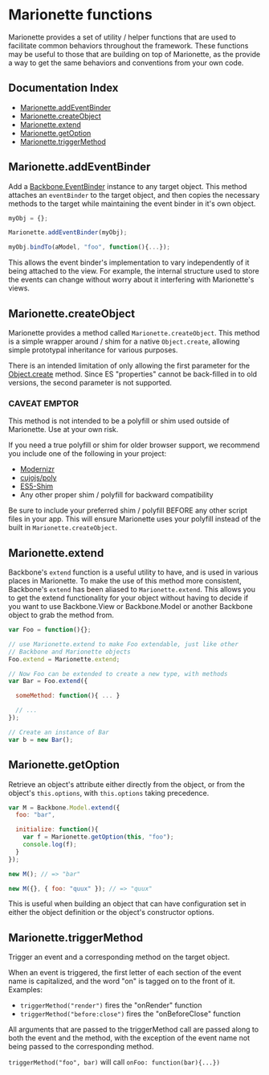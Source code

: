# Marionette functions

Marionette provides a set of utility / helper functions that are used to
facilitate common behaviors throughout the framework. These functions may
be useful to those that are building on top of Marionette, as the provide
a way to get the same behaviors and conventions from your own code.

## Documentation Index

* [Marionette.addEventBinder](#marionetteaddeventbinder)
* [Marionette.createObject](#marionettecreateobject)
* [Marionette.extend](#marionetteextend)
* [Marionette.getOption](#marionetteextend)
* [Marionette.triggerMethod](#marionettetriggermethod)

## Marionette.addEventBinder

Add a [Backbone.EventBinder](https://github.com/marionettejs/backbone.eventbinder)
instance to any target object. This method attaches an `eventBinder` to
the target object, and then copies the necessary methods to the target
while maintaining the event binder in it's own object. 

```js
myObj = {};

Marionette.addEventBinder(myObj);

myObj.bindTo(aModel, "foo", function(){...});
```

This allows the event binder's implementation to vary independently
of it being attached to the view. For example, the internal structure
used to store the events can change without worry about it interfering
with Marionette's views.

## Marionette.createObject

Marionette provides a method called `Marionette.createObject`. This method
is a simple wrapper around / shim for a native `Object.create`, allowing
simple prototypal inheritance for various purposes. 

There is an intended limitation of only allowing the first parameter for the 
[Object.create](https://developer.mozilla.org/en-US/docs/JavaScript/Reference/Global_Objects/Object/create)
method. Since ES "properties" cannot be back-filled in to old versions,
the second parameter is not supported.

### CAVEAT EMPTOR

This method is not intended to be a polyfill or shim used outside of
Marionette. Use at your own risk.

If you need a true polyfill or shim for older browser support, we recommend
you include one of the following in your project:

* [Modernizr](http://modernizr.com/)
* [cujojs/poly](https://github.com/cujojs/poly)
* [ES5-Shim](https://github.com/kriskowal/es5-shim)
* Any other proper shim / polyfill for backward compatibility

Be sure to include your preferred shim / polyfill BEFORE any other script
files in your app. This will ensure Marionette uses
your polyfill instead of the built in `Marionette.createObject`.

## Marionette.extend

Backbone's `extend` function is a useful utility to have, and is used in
various places in Marionette. To make the use of this method more consistent,
Backbone's `extend` has been aliased to `Marionette.extend`. This allows
you to get the extend functionality for your object without having to
decide if you want to use Backbone.View or Backbone.Model or another
Backbone object to grab the method from.

```js
var Foo = function(){};

// use Marionette.extend to make Foo extendable, just like other
// Backbone and Marionette objects
Foo.extend = Marionette.extend;

// Now Foo can be extended to create a new type, with methods
var Bar = Foo.extend({

  someMethod: function(){ ... }

  // ...
});

// Create an instance of Bar
var b = new Bar();
```

## Marionette.getOption

Retrieve an object's attribute either directly from the object, or from
the object's `this.options`, with `this.options` taking precedence.

```js
var M = Backbone.Model.extend({
  foo: "bar",

  initialize: function(){
    var f = Marionette.getOption(this, "foo");
    console.log(f);
  }
});

new M(); // => "bar"

new M({}, { foo: "quux" }); // => "quux"
```

This is useful when building an object that can have configuration set
in either the object definition or the object's constructor options.

## Marionette.triggerMethod

Trigger an event and a corresponding method on the target object.

When an event is triggered, the first letter of each section of the 
event name is capitalized, and the word "on" is tagged on to the front 
of it. Examples:

* `triggerMethod("render")` fires the "onRender" function
* `triggerMethod("before:close")` fires the "onBeforeClose" function

All arguments that are passed to the triggerMethod call are passed along to both the event and the method, with the exception of the event name not being passed to the corresponding method.

`triggerMethod("foo", bar)` will call `onFoo: function(bar){...})`

